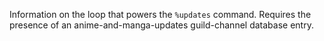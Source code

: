Information on the loop that powers the `%updates` command. Requires the presence of an anime-and-manga-updates guild-channel database entry.
